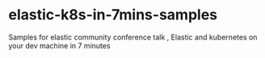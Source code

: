 # elastic-k8s-in-7mins-samples
Samples for elastic community conference talk , Elastic and kubernetes on your dev machine in 7 minutes
